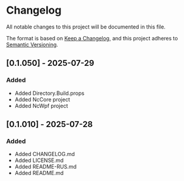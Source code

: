 ﻿# Changelog
All notable changes to this project will be documented in this file.

The format is based on [Keep a Changelog](https://keepachangelog.com/en/1.1.0/),
and this project adheres to [Semantic Versioning](https://semver.org/spec/v2.0.0.html).

## [0.1.050] - 2025-07-29
### Added
- Added Directory.Build.props
- Added NcCore project
- Added NcWpf project

## [0.1.010] - 2025-07-28
### Added
- Added CHANGELOG.md
- Added LICENSE.md
- Added README-RUS.md
- Added README.md
